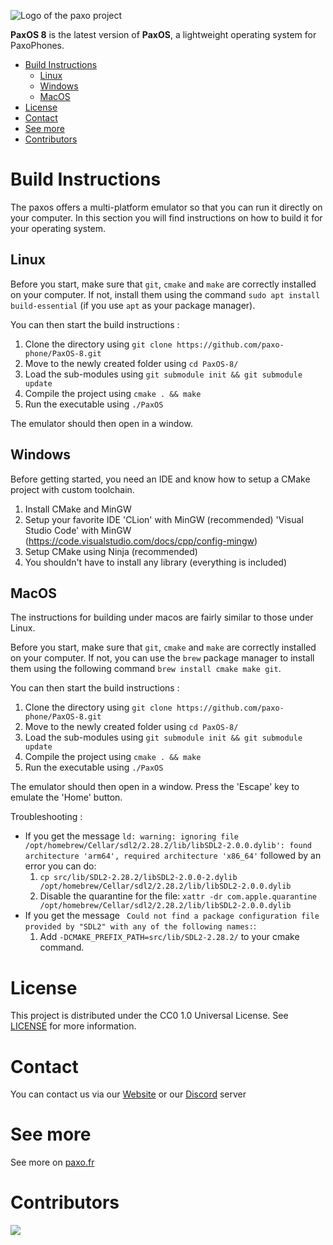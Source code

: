 ![Logo of the paxo project](logo.jpeg)

**PaxOS 8** is the latest version of **PaxOS**, a lightweight operating system for PaxoPhones. 

- [Build Instructions](#build-instructions)
  - [Linux](#linux)
  - [Windows](#windows)
  - [MacOS](#macos)
- [License](#license)
- [Contact](#contact)
- [See more](#see-more)
- [Contributors](#contributors)


# Build Instructions

The paxos offers a multi-platform emulator so that you can run it directly on your computer. In this section you will find instructions on how to build it for your operating system.

## Linux

Before you start, make sure that `git`, `cmake` and `make` are correctly installed on your computer. If not, install them using the command `sudo apt install build-essential` (if you use `apt` as your package manager).

You can then start the build instructions : 
1. Clone the directory using `git clone https://github.com/paxo-phone/PaxOS-8.git`
2. Move to the newly created folder using `cd PaxOS-8/`
3. Load the sub-modules using `git submodule init && git submodule update`
4. Compile the project using `cmake . && make`
5. Run the executable using `./PaxOS`

The emulator should then open in a window.

## Windows

Before getting started, you need an IDE and know how to setup a CMake project with custom toolchain.

1. Install CMake and MinGW
2. Setup your favorite IDE 
  'CLion' with MinGW (recommended) 
  'Visual Studio Code' with MinGW (https://code.visualstudio.com/docs/cpp/config-mingw)
3. Setup CMake using Ninja (recommended)
4. You shouldn't have to install any library (everything is included)

## MacOS

The instructions for building under macos are fairly similar to those under Linux.

Before you start, make sure that `git`, `cmake` and `make` are correctly installed on your computer. If not, you can use the `brew` package manager to install them using the following command `brew install cmake make git`.

You can then start the build instructions : 
1. Clone the directory using `git clone https://github.com/paxo-phone/PaxOS-8.git`
2. Move to the newly created folder using `cd PaxOS-8/`
3. Load the sub-modules using `git submodule init && git submodule update`
4. Compile the project using `cmake . && make`
5. Run the executable using `./PaxOS`

The emulator should then open in a window.
Press the 'Escape' key to emulate the 'Home' button.

Troubleshooting :
- If you get the message `ld: warning: ignoring file /opt/homebrew/Cellar/sdl2/2.28.2/lib/libSDL2-2.0.0.dylib': found architecture 'arm64', required architecture 'x86_64'` followed by an error you can do:
  1. `cp src/lib/SDL2-2.28.2/libSDL2-2.0.0-2.dylib /opt/homebrew/Cellar/sdl2/2.28.2/lib/libSDL2-2.0.0.dylib`
  2. Disable the quarantine for the file: `xattr -dr com.apple.quarantine /opt/homebrew/Cellar/sdl2/2.28.2/lib/libSDL2-2.0.0.dylib`
- If you get the message ` Could not find a package configuration file provided by "SDL2" with any of the following names:`:
  1. Add `-DCMAKE_PREFIX_PATH=src/lib/SDL2-2.28.2/` to your cmake command.

# License
This project is distributed under the CC0 1.0 Universal License. See [LICENSE](/LICENSE) for more information.

# Contact

You can contact us via our [Website](https://www.paxo.fr) or our [Discord](https://discord.com/invite/MpqbWr3pUG) server

# See more

See more on [paxo.fr](https://www.paxo.fr)

# Contributors 

<a href="https://github.com/paxo-phone/PaxOS-8/graphs/contributors">
  <img src="https://contrib.rocks/image?repo=paxo-phone/PaxOS-8" />
</a>
